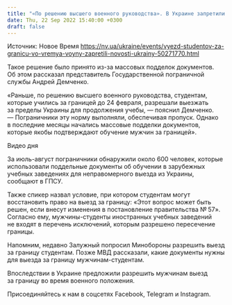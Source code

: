```yaml
---
title: "«По решению высшего военного руководства». В Украине запретили выезд за границу студентам иностранных университетов"
date: Thu, 22 Sep 2022 15:40:00 +0300
draft: false
---
```

Источник: Новое Время https://nv.ua/ukraine/events/vyezd-studentov-za-granicu-vo-vremya-voyny-zapretili-novosti-ukrainy-50271770.html


Такое решение было принято из-за массовых подделок документов. Об этом рассказал представитель Государственной пограничной службы Андрей Демченко.

«Раньше, по решению высшего военного руководства, студентам, которые учились за границей до 24 февраля, разрешали выезжать за пределы Украины для продолжения учебы, — пояснил Демченко. — Пограничники эту норму выполняли, обеспечивая пропуск. Однако в последние месяцы начались массовые подделки документов, которые якобы подтверждают обучение мужчин за границей».

 Видео дня   

За июль-август пограничники обнаружили около 600 человек, которые использовали поддельные документы об обучении в зарубежных учебных заведениях для неправомерного выезда из Украины, сообщают в ГПСУ.

Также спикер назвал условие, при котором студентам могут восстановить право на выезд за границу: «Этот вопрос может быть решен, если внесут изменения в постановление правительства № 57». Согласно ему, мужчины-студенты иностранных учебных заведений не входят в перечень исключений, которым разрешено пересечение границы.

Напомним, недавно Залужный попросил Минобороны разрешить выезд за границу студентам. Позже МВД рассказали, какие документы нужны для выезда за границу мужчинам-студентам.

Впоследствии в Украине предложили разрешить мужчинам выезд за границу во время военного положения.

Присоединяйтесь к нам в соцсетях Facebook, Telegram и Instagram.

